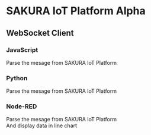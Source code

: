 # SAKURA IoT Platform Alpha

## WebSocket Client

### JavaScript
Parse the mesage from SAKURA IoT Platform <br/>

### Python
Parse the mesage from SAKURA IoT Platform <br/>

### Node-RED
Parse the mesage from SAKURA IoT Platform <br/>
And display data in line chart <br/>
